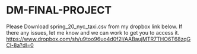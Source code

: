 # DM-FINAL-PROJECT

Please Download spring_20_nyc_taxi.csv from my dropbox link below. If there any issues, let me know and we can work to get you to access it.
https://www.dropbox.com/sh/u9too96uo4d0f2l/AABaujMTR7THO6T68zqGCl-8a?dl=0
 
